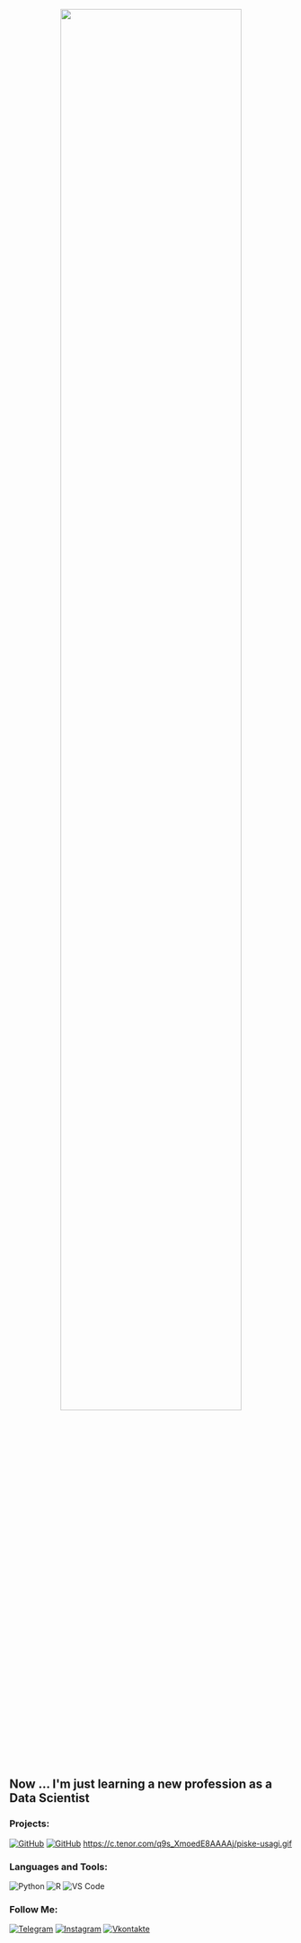<p align="center"><a href="https://www.youtube.com/watch?v=dQw4w9WgXcQ"><img width="80%" src="https://c.tenor.com/q9s_XmoedE8AAAAi/piske-usagi.gif" /></a></p>

## Now ... I'm just learning a new profession as a Data Scientist

### Projects:
[![GitHub](https://img.shields.io/badge/-Project_0-090909?style=for-the-badge&logo=github&logoColor=097CDB)](https://github.com/aeabramov/guess_the_number)
[![GitHub](https://img.shields.io/badge/-Project_1-090909?style=for-the-badge&logo=github&logoColor=097CDB)](https://github.com/aeabramov/hh_cleardata)
https://c.tenor.com/q9s_XmoedE8AAAAj/piske-usagi.gif
### Languages and Tools:
![Python](https://img.shields.io/badge/-Python-090909?style=for-the-badge&logo=python&logoColor=47C5FB)
![R](https://img.shields.io/badge/-R-090909?style=for-the-badge&logo=r&logoColor=097CDB)
![VS Code](https://img.shields.io/badge/-VSCode-090909?style=for-the-badge&logo=visualstudiocode&logoColor=F8C52C)

### Follow Me:
[![Telegram](https://img.shields.io/badge/-Telegram-090909?style=for-the-badge&logo=telegram&logoColor=27A0D9)](https://t.me/andrey_abramov)
[![Instagram](https://img.shields.io/badge/-Instagram-090909?style=for-the-badge&logo=instagram&logoColor=B4068E)](https://www.instagram.com/aeabramov)
[![Vkontakte](https://img.shields.io/badge/-Vkontakte-090909?style=for-the-badge&logo=Vk&logoColor=4F7DB3)](https://vk.com/aeabramov)
